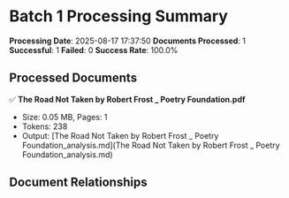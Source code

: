 # Batch 1 Processing Summary

**Processing Date**: 2025-08-17 17:37:50
**Documents Processed**: 1
**Successful**: 1
**Failed**: 0
**Success Rate**: 100.0%

## Processed Documents

✅ **The Road Not Taken by Robert Frost _ Poetry Foundation.pdf**
   - Size: 0.05 MB, Pages: 1
   - Tokens: 238
   - Output: [The Road Not Taken by Robert Frost _ Poetry Foundation_analysis.md](The Road Not Taken by Robert Frost _ Poetry Foundation_analysis.md)

## Document Relationships
